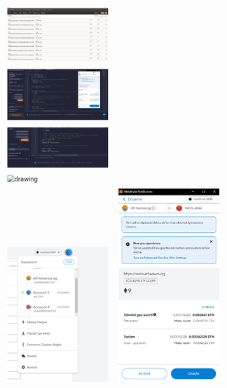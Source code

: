 <p float="center">
  <img src="https://github.com/Meliih/Kriptoloji/blob/main/FinalProject/github_image/ganachecuzdan.PNG" alt="drawing" width="230"/>
</p>

<p>
   <img src="https://github.com/Meliih/Kriptoloji/blob/main/FinalProject/github_image/kripto_2.PNG" alt="drawing" width="230"/>
</p>
   <img src="https://github.com/Meliih/Kriptoloji/blob/main/FinalProject/github_image/kripto_2_onay.PNG" alt="drawing" width="230"/>
<p>

</p>
  <img src="https://github.com/Meliih/isubu-flutter/blob/main/github_image/calculator.png" alt="drawing" width="230"/>
</p>

<p float = "center"> 
  <img src="https://github.com/Meliih/Kriptoloji/blob/main/FinalProject/github_image/metamask_cuzdan.PNG" alt="drawing" width="230"/>
  &nbsp;&nbsp;&nbsp;&nbsp;
  <img src="https://github.com/Meliih/Kriptoloji/blob/main/FinalProject/github_image/metamask_transfer.PNG" alt="drawing" width="230"/>
</p>